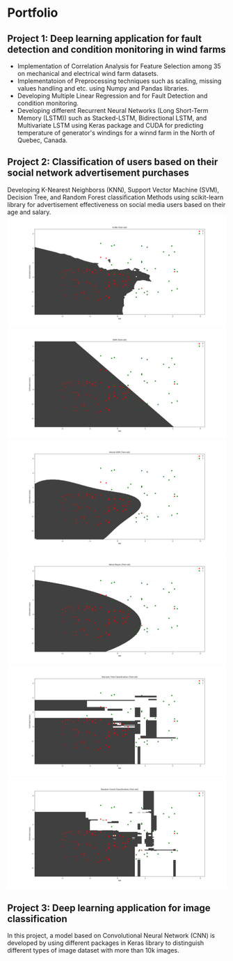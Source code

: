 # Portfolio

## Project 1: Deep learning application for fault detection and condition monitoring in wind farms
* Implementation of Correlation Analysis for Feature Selection among 35 on mechanical and electrical wind farm datasets. 
* Implementatoion of Preprocessing techniques such as scaling, missing values handling and etc. using Numpy and Pandas libraries.
* Developing Multiple Linear Regression and  for Fault Detection and condition monitoring.
* Developing different Recurrent Neural Networks (Long Short-Term Memory (LSTM)) such as Stacked-LSTM, Bidirectional LSTM, and Multivariate LSTM using Keras package and CUDA for predicting temperature of generator's windings for a winnd farm in the North of Quebec, Canada.

## Project 2: Classification of users based on their social network advertisement purchases
Developing K-Nearest Neighborss (KNN), Support Vector Machine (SVM), Decision Tree, and Random Forest classification Methods using scikit-learn library for advertisement effectiveness on social media users based on their age and salary.
![](https://github.com/M-Saeidi/Portfolio/blob/master/Images/KNN.png)
![](https://github.com/M-Saeidi/Portfolio/blob/master/Images/SVM.png)
![](https://github.com/M-Saeidi/Portfolio/blob/master/Images/Kernel_SVM.png)
![](https://github.com/M-Saeidi/Portfolio/blob/master/Images/Naive_Bayes.png)
![](https://github.com/M-Saeidi/Portfolio/blob/master/Images/Decision_Trees.png)
![](https://github.com/M-Saeidi/Portfolio/blob/master/Images/Random_Forest.png)


## Project 3: Deep learning application for image classification
In this project, a model based on Convolutional Neural Network (CNN) is developed by using different packages in Keras library to distinguish different types of image dataset with more than 10k images.
